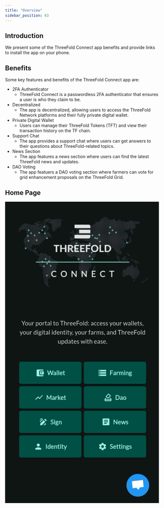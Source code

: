 ```yaml
---
title: "Overview"
sidebar_position: 63
---
```






## Introduction

We present some of the ThreeFold Connect app benefits and provide links to install the app on your phone.

## Benefits 

Some key features and benefits of the ThreeFold Connect app are:

- 2FA Authenticator
  - ThreeFold Connect is a passwordless 2FA authenticator that ensures a user is who they claim to be.
- Decentralized
  - The app is decentralized, allowing users to access the ThreeFold Network platforms and their fully private digital wallet.
- Private Digital Wallet
  - Users can manage their ThreeFold Tokens (TFT) and view their transaction history on the TF chain.
- Support Chat
  - The app provides a support chat where users can get answers to their questions about ThreeFold-related topics.
- News Section
  - The app features a news section where users can find the latest ThreeFold news and updates.
- DAO Voting
  - The app featuers a DAO voting section where farmers can vote for grid enhancement proposals on the ThreeFold Grid.

## Home Page

![TFConnect](./img/tfconnect_42.png)
